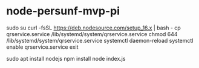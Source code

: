 # node-persunf-mvp-pi

sudo su
curl -fsSL https://deb.nodesource.com/setup_16.x | bash -
cp qrservice.service /lib/systemd/system/qrservice.service
chmod 644 /lib/systemd/system/qrservice.service
systemctl daemon-reload
systemctl enable qrservice.service
exit

sudo apt install nodejs
npm install
node index.js
